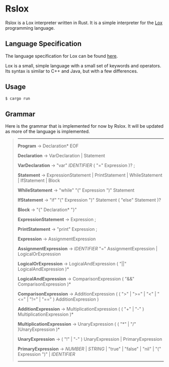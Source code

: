 # Rslox

Rslox is a Lox interpreter written in Rust. It is a simple interpreter for the [Lox](https://github.com/munificent/craftinginterpreters) programming language.

## Language Specification

The language specification for Lox can be found [here](https://craftinginterpreters.com/).

Lox is a small, simple language with a small set of keywords and operators. Its syntax is similar to C++ and Java, but with a few differences.


## Usage

```bash
$ cargo run
```

## Grammar 

Here is the grammar that is implemented for now by Rslox. It will be updated as more of the language is implemented.

>---
> **Program** -> Declaration\* EOF
>
>**Declaration** -> VarDeclaration | Statement
>
>**VarDeclaration** -> "var" *IDENTIFIER* ( "=" Expression )? ;
>
>**Statement** -> ExpressionStatement | PrintStatement | WhileStatement | IfStatement | Block
>
>**WhileStatement** -> "while" "(" Expression ")" Statement
>
>**IfStatement** -> "if" "(" Expression ")" Statement ( "else" Statement )?
>
>**Block** -> "{" Declaration\* "}"
>
>**ExpressionStatement** -> Expression ;
>
>**PrintStatement** -> "print" Expression ;
>
>**Expression** -> AssignmentExpression
>
>**AssignmentExpression** -> *IDENTIFIER* "=" AssignmentExpression | LogicalOrExpression 
>
>**LogicalOrExpression** -> LogicalAndExpression ( "||" LogicalAndExpression )\*
>
>**LogicalAndExpression** -> ComparisonExpression ( "&&" ComparisonExpression )\*
>
>**ComparisonExpression** -> AdditionExpression ( ( ">" | ">=" | "<" | "<=" | "!=" | "==" ) AdditionExpression )
>
>**AdditionExpression** -> MultiplicationExpression ( ( "+" | "-" ) MultiplicationExpression )\*
>
>**MultiplicationExpression** -> UnaryExpression ( ( "\*" | "/" )UnaryExpression )\*
>
>**UnaryExpression** -> ( "!" | "-" ) UnaryExpression | PrimaryExpression
>
>**PrimaryExpression** -> *NUMBER* | *STRING* | "true" | "false" | "nil" | "(" Expression ")" | *IDENTIFIER*
>
>---